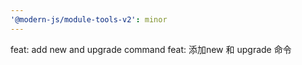 ```yaml
---
'@modern-js/module-tools-v2': minor
---
```


feat: add new and upgrade command
feat: 添加new 和 upgrade 命令
